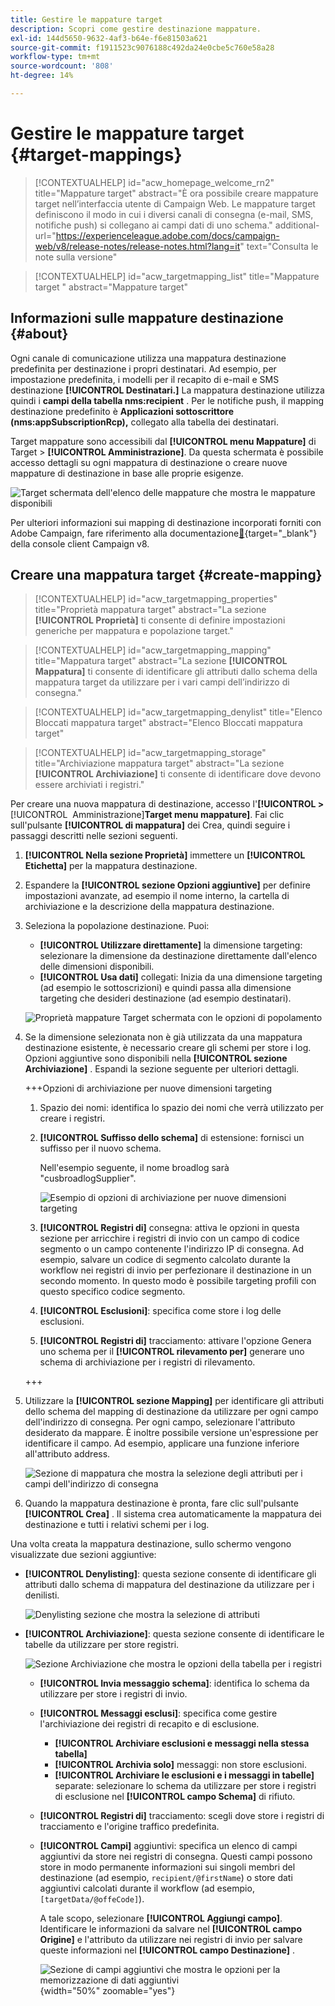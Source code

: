 ```yaml
---
title: Gestire le mappature target
description: Scopri come gestire destinazione mappature.
exl-id: 144d5650-9632-4af3-b64e-f6e81503a621
source-git-commit: f1911523c9076188c492da24e0cbe5c760e58a28
workflow-type: tm+mt
source-wordcount: '808'
ht-degree: 14%

---
```


# Gestire le mappature target {#target-mappings}

>[!CONTEXTUALHELP]
>id="acw_homepage_welcome_rn2"
>title="Mappature target"
>abstract="È ora possibile creare mappature target nell’interfaccia utente di Campaign Web. Le mappature target definiscono il modo in cui i diversi canali di consegna (e-mail, SMS, notifiche push) si collegano ai campi dati di uno schema."
>additional-url="https://experienceleague.adobe.com/docs/campaign-web/v8/release-notes/release-notes.html?lang=it" text="Consulta le note sulla versione"

>[!CONTEXTUALHELP]
>id="acw_targetmapping_list"
>title="Mappature target "
>abstract="Mappature target"

## Informazioni sulle mappature destinazione {#about}

Ogni canale di comunicazione utilizza una mappatura destinazione predefinita per destinazione i propri destinatari. Ad esempio, per impostazione predefinita, i modelli per il recapito di e-mail e SMS destinazione **[!UICONTROL Destinatari.]** La mappatura destinazione utilizza quindi i **campi della tabella nms:recipient** . Per le notifiche push, il mapping destinazione predefinito è **Applicazioni sottoscrittore (nms:appSubscriptionRcp),** collegato alla tabella dei destinatari.

Target mappature sono accessibili dal **[!UICONTROL menu Mappature]** di Target > **[!UICONTROL Amministrazione]**. Da questa schermata è possibile accesso dettagli su ogni mappatura di destinazione o creare nuove mappature di destinazione in base alle proprie esigenze.

![Target schermata dell&#39;elenco delle mappature che mostra le mappature disponibili](assets/target-mappings-list.png)

Per ulteriori informazioni sui mapping di destinazione incorporati forniti con Adobe Campaign, fare riferimento alla documentazione[&#128279;](https://experienceleague.adobe.com/docs/campaign/campaign-v8/audience/add-profiles/target-mappings.html?lang=it){target="_blank"} della console client Campaign v8.

## Creare una mappatura target {#create-mapping}

>[!CONTEXTUALHELP]
>id="acw_targetmapping_properties"
>title="Proprietà mappatura target"
>abstract="La sezione **[!UICONTROL Proprietà]** ti consente di definire impostazioni generiche per mappatura e popolazione target."

>[!CONTEXTUALHELP]
>id="acw_targetmapping_mapping"
>title="Mappatura target"
>abstract="La sezione **[!UICONTROL Mappatura]** ti consente di identificare gli attributi dallo schema della mappatura target da utilizzare per i vari campi dell’indirizzo di consegna."

>[!CONTEXTUALHELP]
>id="acw_targetmapping_denylist"
>title="Elenco Bloccati mappatura target"
>abstract="Elenco Bloccati mappatura target"

>[!CONTEXTUALHELP]
>id="acw_targetmapping_storage"
>title="Archiviazione mappatura target"
>abstract="La sezione **[!UICONTROL Archiviazione]** ti consente di identificare dove devono essere archiviati i registri."

Per creare una nuova mappatura di destinazione, accesso l&#39;**[!UICONTROL >**&#x200B;[!UICONTROL &#x200B; Amministrazione &#x200B;]&#x200B;**Target menu mappature]**. Fai clic sull&#39;pulsante **[!UICONTROL di mappatura]** dei Crea, quindi seguire i passaggi descritti nelle sezioni seguenti.

1. **[!UICONTROL Nella sezione Proprietà]** immettere un **[!UICONTROL Etichetta]** per la mappatura destinazione.

1. Espandere la **[!UICONTROL sezione Opzioni aggiuntive]** per definire impostazioni avanzate, ad esempio il nome interno, la cartella di archiviazione e la descrizione della mappatura destinazione.

1. Seleziona la popolazione destinazione. Puoi:

   * **[!UICONTROL Utilizzare direttamente]** la dimensione targeting: selezionare la dimensione da destinazione direttamente dall&#39;elenco delle dimensioni disponibili.
   * **[!UICONTROL Usa dati]** collegati: Inizia da una dimensione targeting (ad esempio le sottoscrizioni) e quindi passa alla dimensione targeting che desideri destinazione (ad esempio destinatari).

   ![Proprietà mappature Target schermata con le opzioni di popolamento](assets/target-mappings-properties.png)

1. Se la dimensione selezionata non è già utilizzata da una mappatura destinazione esistente, è necessario creare gli schemi per store i log. Opzioni aggiuntive sono disponibili nella **[!UICONTROL sezione Archiviazione]** . Espandi la sezione seguente per ulteriori dettagli.

   +++Opzioni di archiviazione per nuove dimensioni targeting

   1. **&#x200B;**&#x200B;Spazio dei nomi: identifica lo spazio dei nomi che verrà utilizzato per creare i registri.
   1. **[!UICONTROL Suffisso dello schema]** di estensione: fornisci un suffisso per il nuovo schema.

      Nell&#39;esempio seguente, il nome broadlog sarà &quot;cusbroadlogSupplier&quot;.

      ![Esempio di opzioni di archiviazione per nuove dimensioni targeting](assets/target-mappings-new.png)

   1. **[!UICONTROL Registri di]** consegna: attiva le opzioni in questa sezione per arricchire i registri di invio con un campo di codice segmento o un campo contenente l&#39;indirizzo IP di consegna. Ad esempio, salvare un codice di segmento calcolato durante la workflow nei registri di invio per perfezionare il destinazione in un secondo momento. In questo modo è possibile targeting profili con questo specifico codice segmento.

   1. **[!UICONTROL Esclusioni]**: specifica come store i log delle esclusioni.

   1. **[!UICONTROL Registri di]** tracciamento: attivare l&#39;opzione Genera uno schema per il **[!UICONTROL rilevamento per]** generare uno schema di archiviazione per i registri di rilevamento.

   +++

1. Utilizzare la **[!UICONTROL sezione Mapping]** per identificare gli attributi dello schema del mapping di destinazione da utilizzare per ogni campo dell&#39;indirizzo di consegna. Per ogni campo, selezionare l&#39;attributo desiderato da mappare. È inoltre possibile versione un&#39;espressione per identificare il campo. Ad esempio, applicare una funzione inferiore all&#39;attributo address.

   ![Sezione di mappatura che mostra la selezione degli attributi per i campi dell&#39;indirizzo di consegna](assets/target-mappings-mapping.png)

1. Quando la mappatura destinazione è pronta, fare clic sull&#39;pulsante **[!UICONTROL Crea]** . Il sistema crea automaticamente la mappatura dei destinazione e tutti i relativi schemi per i log.

Una volta creata la mappatura destinazione, sullo schermo vengono visualizzate due sezioni aggiuntive:

* **[!UICONTROL Denylisting]**: questa sezione consente di identificare gli attributi dallo schema di mappatura del destinazione da utilizzare per i denilisti.

  ![Denylisting sezione che mostra la selezione di attributi](assets/target-mappings-denylisting.png)

* **[!UICONTROL Archiviazione]**: questa sezione consente di identificare le tabelle da utilizzare per store registri.

  ![Sezione Archiviazione che mostra le opzioni della tabella per i registri](assets/target-mappings-storage.png)

   * **[!UICONTROL Invia messaggio schema]**: identifica lo schema da utilizzare per store i registri di invio.
   * **[!UICONTROL Messaggi esclusi]**: specifica come gestire l&#39;archiviazione dei registri di recapito e di esclusione.

      * **[!UICONTROL Archiviare esclusioni e messaggi nella stessa tabella]**
      * **[!UICONTROL Archivia solo]** messaggi: non store esclusioni.
      * **[!UICONTROL Archiviare le esclusioni e i messaggi in tabelle]** separate: selezionare lo schema da utilizzare per store i registri di esclusione nel **[!UICONTROL campo Schema]** di rifiuto.

   * **[!UICONTROL Registri di]** tracciamento: scegli dove store i registri di tracciamento e l&#39;origine traffico predefinita.
   * **[!UICONTROL Campi]** aggiuntivi: specifica un elenco di campi aggiuntivi da store nei registri di consegna. Questi campi possono store in modo permanente informazioni sui singoli membri del destinazione (ad esempio, `recipient/@firstName`) o store dati aggiuntivi calcolati durante il workflow (ad esempio, `[targetData/@offeCode]`).

     A tale scopo, selezionare **[!UICONTROL Aggiungi campo]**. Identificare le informazioni da salvare nel **[!UICONTROL campo Origine]** e l&#39;attributo da utilizzare nei registri di invio per salvare queste informazioni nel **[!UICONTROL campo Destinazione]** .

     ![Sezione di campi aggiuntivi che mostra le opzioni per la memorizzazione di dati aggiuntivi](assets/target-mappings-additional.png){width="50%" zoomable="yes"}